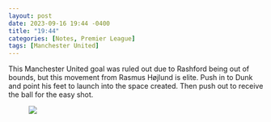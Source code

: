 ```yaml
---
layout: post
date: 2023-09-16 19:44 -0400
title: "19:44"
categories: [Notes, Premier League]
tags: [Manchester United]
---
```


This Manchester United goal was ruled out due to Rashford being out of bounds, but this movement from Rasmus Højlund is elite. Push in to Dunk and point his feet to launch into the space created. Then push out to receive the ball for the easy shot.

<figure>
    <img src="https://i.imgur.com/pKZEC5R.jpg">
    <figcaption></figcaption>
</figure> 


